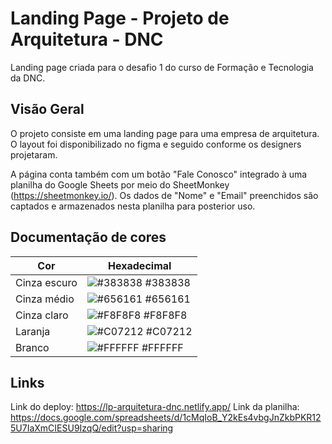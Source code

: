 
# Landing Page - Projeto de Arquitetura - DNC

Landing page criada para o desafio 1 do curso de Formação e Tecnologia da DNC.


## Visão Geral

O projeto consiste em uma landing page para uma empresa de arquitetura.
O layout foi disponibilizado no figma e seguido conforme os designers projetaram.

A página conta também com um botão "Fale Conosco" integrado à uma planilha do Google Sheets por meio do SheetMonkey (https://sheetmonkey.io/).
Os dados de "Nome" e "Email" preenchidos são captados e armazenados nesta planilha para posterior uso.

## Documentação de cores

| Cor               | Hexadecimal                                                |
| ----------------- | ---------------------------------------------------------------- |
| Cinza escuro       | ![#383838](https://via.placeholder.com/10/383838?text=+) #383838 |
| Cinza médio       | ![#656161](https://via.placeholder.com/10/656161?text=+) #656161 |
| Cinza claro      | ![#F8F8F8](https://via.placeholder.com/10/f8f8f8?text=+) #F8F8F8 |
| Laranja       | ![#C07212](https://via.placeholder.com/10/c07212?text=+) #C07212 |
| Branco       | ![#FFFFFF](https://via.placeholder.com/10/ffffff?text=+) #FFFFFF |


## Links

Link do deploy: https://lp-arquitetura-dnc.netlify.app/
Link da planilha: https://docs.google.com/spreadsheets/d/1cMqIoB_Y2kEs4vbgJnZkbPKR125U7IaXmCIESU9IzqQ/edit?usp=sharing

